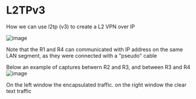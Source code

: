 # L2TPv3

How we can use l2tp (v3) to create a L2 VPN over IP

![image](https://user-images.githubusercontent.com/17289045/146685288-9aede118-fb4d-473d-8aa5-479a63c24f52.png)

Note that the R1 and R4 can communicated with IP address on the same LAN segment, as they were connected with a "pseudo" cable

Below an example of captures betwern R2 and R3, and between R3 and R4
![image](https://user-images.githubusercontent.com/17289045/146685320-24e268f0-82d2-40c4-8efd-5c1b7a4ab0bc.png)

On the left window the encapsulated traffic. on the right window the clear text traffic
